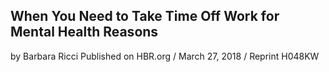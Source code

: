 ## When You Need to Take Time Off Work for Mental Health Reasons

by Barbara Ricci Published on HBR.org / March 27, 2018 / Reprint H048KW